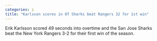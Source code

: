 ```yaml
---
categories: i
title: "Karlsson scores in OT Sharks beat Rangers 32 for 1st win"
---
```

Erik Karlsson scored 49 seconds into overtime and the San Jose Sharks beat the New York Rangers 3-2 for their first win of the season.